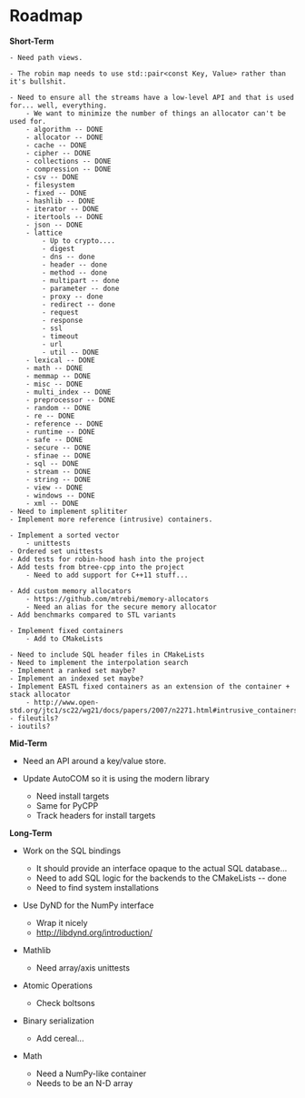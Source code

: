 # Roadmap

**Short-Term**

    - Need path views.
        
    - The robin map needs to use std::pair<const Key, Value> rather than it's bullshit.

    - Need to ensure all the streams have a low-level API and that is used for... well, everything.
        - We want to minimize the number of things an allocator can't be used for.
        - algorithm -- DONE
        - allocator -- DONE
        - cache -- DONE
        - cipher -- DONE
        - collections -- DONE
        - compression -- DONE
        - csv -- DONE
        - filesystem
        - fixed -- DONE
        - hashlib -- DONE
        - iterator -- DONE
        - itertools -- DONE
        - json -- DONE
        - lattice
            - Up to crypto....
            - digest
            - dns -- done
            - header -- done
            - method -- done
            - multipart -- done
            - parameter -- done
            - proxy -- done
            - redirect -- done
            - request
            - response
            - ssl
            - timeout
            - url
            - util -- DONE
        - lexical -- DONE
        - math -- DONE
        - memmap -- DONE
        - misc -- DONE
        - multi_index -- DONE
        - preprocessor -- DONE
        - random -- DONE
        - re -- DONE
        - reference -- DONE
        - runtime -- DONE
        - safe -- DONE
        - secure -- DONE
        - sfinae -- DONE
        - sql -- DONE
        - stream -- DONE
        - string -- DONE
        - view -- DONE
        - windows -- DONE
        - xml -- DONE
    - Need to implement splititer
    - Implement more reference (intrusive) containers.

    - Implement a sorted vector
        - unittests
    - Ordered set unittests
    - Add tests for robin-hood hash into the project
    - Add tests from btree-cpp into the project
        - Need to add support for C++11 stuff...

    - Add custom memory allocators
        - https://github.com/mtrebi/memory-allocators
        - Need an alias for the secure memory allocator
    - Add benchmarks compared to STL variants

    - Implement fixed containers
        - Add to CMakeLists

    - Need to include SQL header files in CMakeLists
    - Need to implement the interpolation search
    - Implement a ranked set maybe?
    - Implement an indexed set maybe?
    - Implement EASTL fixed containers as an extension of the container + stack allocator
        - http://www.open-std.org/jtc1/sc22/wg21/docs/papers/2007/n2271.html#intrusive_containers
    - fileutils?
    - ioutils?

**Mid-Term**

- Need an API around a key/value store.

- Update AutoCOM so it is using the modern library
    - Need install targets
    - Same for PyCPP
    - Track headers for install targets

**Long-Term**

- Work on the SQL bindings
    - It should provide an interface opaque to the actual SQL database...
    - Need to add SQL logic for the backends to the CMakeLists -- done
    - Need to find system installations

- Use DyND for the NumPy interface
    - Wrap it nicely
    - http://libdynd.org/introduction/

- Mathlib
    - Need array/axis unittests

- Atomic Operations
    - Check boltsons

- Binary serialization
    - Add cereal...

- Math
    - Need a NumPy-like container
    - Needs to be an N-D array
